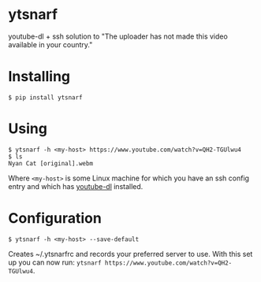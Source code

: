 # ytsnarf
youtube-dl + ssh solution to "The uploader has not made this video available in your country."

# Installing

`$ pip install ytsnarf `

# Using

```
$ ytsnarf -h <my-host> https://www.youtube.com/watch?v=QH2-TGUlwu4
$ ls
Nyan Cat [original].webm

```

Where `<my-host>` is some Linux machine for which you have an ssh config entry and which has [youtube-dl](https://rg3.github.io/youtube-dl/) installed.

# Configuration

`$ ytsnarf -h <my-host> --save-default`

Creates ~/.ytsnarfrc and records your preferred server to use. With this set up you can now run: `ytsnarf https://www.youtube.com/watch?v=QH2-TGUlwu4`.
